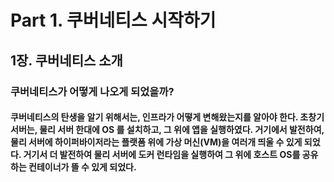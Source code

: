 Part 1. 쿠버네티스 시작하기 
======================

1장. 쿠버네티스 소개 
----------------
### 쿠버네티스가 어떻게 나오게 되었을까? 
#### 쿠버네티스의 탄생을 알기 위해서는, 인프라가 어떻게 변해왔는지를 알아야 한다.    초창기 서버는, 물리 서버 한대에 OS 를 설치하고, 그 위에 앱을 실행하였다.    거기에서 발전하여, 물리 서버에 하이퍼바이저라는 플랫폼 위에 가상 머신(VM)을 여러개 띄울 수 있게 되었다. 거기서 더 발전하여 물리 서버에 도커 런타임을 실행하여 그 위에 호스트 OS를 공유하는 컨테이너가 뜰 수 있게 되었다. 
